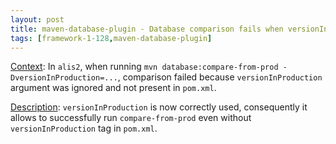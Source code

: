 ```yaml
---
layout: post
title: maven-database-plugin - Database comparison fails when versionInProduction is not set in pom.xml
tags: [framework-1-128,maven-database-plugin]
---
```

<u>Context</u>:
In ```alis2```, when running ```mvn database:compare-from-prod -DversionInProduction=...```, comparison failed because ```versionInProduction``` argument was ignored and not present in ```pom.xml```.

<u>Description</u>:
```versionInProduction``` is now correctly used, consequently it allows to successfully run ```compare-from-prod``` even without ```versionInProduction``` tag in ```pom.xml```.